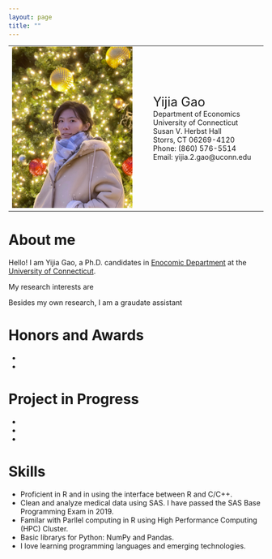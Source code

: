```yaml
---
layout: page
title: ""
---
```


<table style="width:100%; background: transparent; border-collapse: collapse;">
  <tr>
    <td style="width:50%; border: none;">
    <img src="https://github.com/ScarraG/ScarraG.github.io/blob/main/head.jpg"
         alt="Figure">
    </td>
    <td style="padding-left: 10px; border: none;">
      <ul style="list-style: none;">
        <li style="font-size: 25px;">Yijia Gao</li>
        <li><a href="https://econ.uconn.edu"
               style="color:light-blue;text-decoration:none;"
               target="_blank" > Department of Economics
             </a>
        </li>
        <li><a href="https://uconn.edu"
               style="color:light-blue;text-decoration:none;"
               target="_blank" > University of Connecticut
             </a>
        </li>
        <li>Susan V. Herbst Hall</li>
        <li>Storrs, CT 06269-4120</li>
        <li>Phone: (860) 576-5514</li>
        <li>Email: yijia.2.gao@uconn.edu</li>
      </ul>
    </td>
  </tr>
</table>


# About me

Hello! I am Yijia Gao, a Ph.D. candidates in
[Enocomic Department](https://econ.uconn.edu)
at the [University of Connecticut](https://uconn.edu).

My research interests are 

Besides my own research, I am a graudate assistant


# Honors and Awards

* 

* 


# Project in Progress

* 
* 
* 


# Skills

* Proficient in R and in using the interface between R and C/C++.
* Clean and analyze medical data using SAS. I have passed the SAS Base Programming Exam in 2019.
* Familar with Parllel computing in R using High Performance Computing (HPC) Cluster.
* Basic librarys for Python: NumPy and Pandas.
* I love learning programming languages and emerging technologies.













